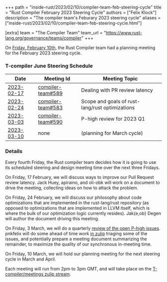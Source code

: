 +++
path = "inside-rust/2023/02/10/compiler-team-feb-steering-cycle"
title = "Rust Compiler February 2023 Steering Cycle"
authors = ["Felix Klock"]
description = "The compiler team's Feburary 2023 steering cycle"
aliases = ["inside-rust/2023/02/10/compiler-team-feb-steering-cycle.html"]

[extra]
team = "The Compiler Team"
team_url = "https://www.rust-lang.org/governance/teams/compiler"
+++

On [Friday, February 10th][feb-10-zulip-archive], the Rust Compiler team had a planning meeting for the February 2023 steering cycle.

[feb-10-zulip-archive]: https://rust-lang.zulipchat.com/#narrow/stream/238009-t-compiler.2Fmeetings/topic/.5Bplanning.20meeting.5D.202023-02-10/near/327073587

### T-compiler June Steering Schedule

| Date           | Meeting Id            | Meeting Topic                                   |
|----------------|-----------------------|-------------------------------------------------|
| [2023-02-17][] | [compiler-team#589][] | Dealing with PR review latency                  |
| [2023-02-24][] | [compiler-team#583][] | Scope and goals of rust-lang/rust optimizations |
| [2023-03-03][] | [compiler-team#590][] | P-high review for 2023 Q1                       |
| [2023-03-10][] | none                  | (planning for March cycle)                      |

[2023-02-17]: https://calendar.google.com/calendar/event?action=TEMPLATE&tmeid=Nzk5YW5ybjZhZHI5c243cjllZmdhc2RkMG8gNnU1cnJ0Y2U2bHJ0djA3cGZpM2RhbWdqdXNAZw&tmsrc=6u5rrtce6lrtv07pfi3damgjus%40group.calendar.google.com

[2023-02-24]: https://calendar.google.com/calendar/event?action=TEMPLATE&tmeid=MDFpY2NtNmFxbWZ1Y2tpN3Fka2Vqa251YWkgNnU1cnJ0Y2U2bHJ0djA3cGZpM2RhbWdqdXNAZw&tmsrc=6u5rrtce6lrtv07pfi3damgjus%40group.calendar.google.com

[2023-03-03]: https://calendar.google.com/calendar/event?action=TEMPLATE&tmeid=MDk5ZDhtMjAzcmt2ZDlmMmR0ZWE0cXB2ZjUgNnU1cnJ0Y2U2bHJ0djA3cGZpM2RhbWdqdXNAZw&tmsrc=6u5rrtce6lrtv07pfi3damgjus%40group.calendar.google.com

[2023-03-10]: https://calendar.google.com/calendar/event?action=TEMPLATE&tmeid=MDJyYnJ1cGFtdWR1c2lnNjFmcHJ2b3JlODFfMjAyMzAzMTBUMTUwMDAwWiA2dTVycnRjZTZscnR2MDdwZmkzZGFtZ2p1c0Bn&tmsrc=6u5rrtce6lrtv07pfi3damgjus%40group.calendar.google.com

[compiler-team#589]: https://github.com/rust-lang/compiler-team/issues/589
[compiler-team#583]: https://github.com/rust-lang/compiler-team/issues/583
[compiler-team#590]: https://github.com/rust-lang/compiler-team/issues/590

### Details

Every fourth Friday, the Rust compiler team decides how
it is going to use its scheduled steering and design meeting time over the next
three Fridays.

On Friday, 17 February, we will discuss ways to improve our Pull Request review
latency. Jack Huey, apiraino, and oli-obk will work on a document to drive the
meeting, collecting ideas on how to attack the problem.

On Friday, 24 February, we will discuss our philosophy about code optimizations
that are implemented in the rust-lang/rust repository (as opposed to
optimizations that are implemented in LLVM itself, which is where the bulk of
our optimization logic currently resides). Jak{e,ob} Degen will author the
document driving this meeting.

On Friday, 3 March, we will do a quarterly [review of the open P-high issues][compiler-team#590].
pnkfelix will do some ahead of time work [in zulip](https://rust-lang.zulipchat.com/#narrow/stream/131828-t-compiler/topic/reviewing.20P-high.20issues.202022.20.28Q3.29/near/300390068)
triaging
some of the issues, and potentially prepare a meeting document summarizing the
remainder, to maximize the quality of our synchronous in-meeting time.

On Friday, 10 March, we will hold our planning meeting for the next steering
cycle in March and April.

Each meeting will run from 2pm to 3pm GMT, and will take place on the
[T-compiler/meetings zulip stream][zulip].

[zulip]: https://rust-lang.zulipchat.com/#narrow/stream/238009-t-compiler.2Fmeetings
